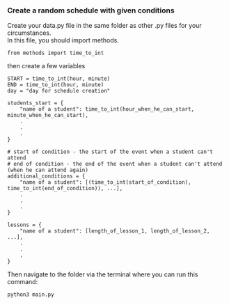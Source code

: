 ### Create a random schedule with given conditions

Create your data.py file in the same folder as other .py files for your circumstances.  
In this file, you should import methods.

```
from methods import time_to_int
```

then create a few variables

```
START = time_to_int(hour, minute)
END = time_to_int(hour, minute)
day = "day for schedule creation"

students_start = {
    "name of a student": time_to_int(hour_when_he_can_start, minute_when_he_can_start),
    .
    .
    .
}

# start of condition - the start of the event when a student can't attend
# end of condition - the end of the event when a student can't attend (when he can attend again)
additional_conditions = {
    "name of a student": [(time_to_int(start_of_condition), time_to_int(end_of_condition)), ...],
    .
    .
    .
}

lessons = {
    "name of a student": [length_of_lesson_1, length_of_lesson_2, ...],
    .
    .
    .
}
```

Then navigate to the folder via the terminal where you can run this command:

```
python3 main.py
```
